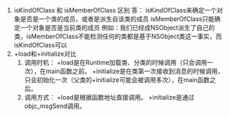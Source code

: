 1. isKindOfClass 和 isMemberOfClass 区别
答： isKindOfClass来确定一个对象是否是一个类的成员，或者是派生自该类的成员 isMemberOfClass只能确定一个对象是否是当前类的成员 例如：我们已经成NSObject派生了自己的类，isMemberOfClass不能检测任何的类都是基于NSObject类这一事实，而isKindOfClass可以
2. +load和+initialize对比
   1. 调用时机：
    +load是在Runtime加载类、分类的时候调用（只会调用一次），在main函数之前。
    +initialize是在类第一次接收到消息的时候调用，只会初始化一次（父类的+initialize可能会被调用多次），在main函数之后。
   2. 调用方式：
    +load是根据函数地址直接调用。
    +initialize是通过objc_msgSend调用。

